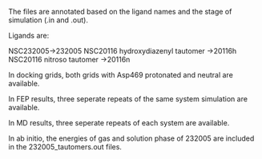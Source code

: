 The files are annotated based on the ligand names and the stage of simulation (.in and .out).

Ligands are:

NSC232005->232005
NSC20116 hydroxydiazenyl tautomer ->20116h
NSC20116 nitroso tautomer ->20116n

In docking grids, both grids with Asp469 protonated and neutral are available.

In FEP results, three seperate repeats of the same system simulation are available.

In MD results, three seperate repeats of each system are available.

In ab initio, the energies of gas and solution phase of 232005 are included in the 232005_tautomers.out files.
